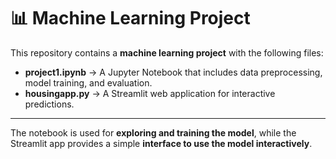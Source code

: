 # 📊 Machine Learning Project

This repository contains a **machine learning project** with the following files:

- **project1.ipynb** → A Jupyter Notebook that includes data preprocessing, model training, and evaluation.  
- **housingapp.py** → A Streamlit web application for interactive predictions.  

---

The notebook is used for **exploring and training the model**, while the Streamlit app provides a simple **interface to use the model interactively**.
